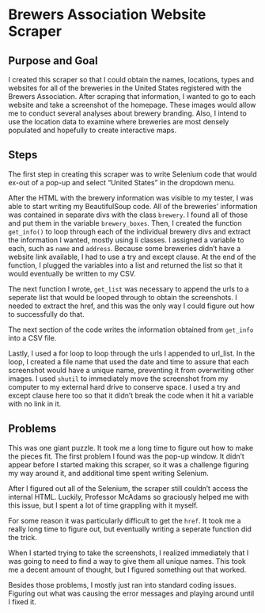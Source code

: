 # Brewers Association Website Scraper

## Purpose and Goal

I created this scraper so that I could obtain the names, locations, types and websites for all of the breweries in the United States registered with the Brewers Association. After scraping that information, I wanted to go to each website and take a screenshot of the homepage. These images would allow me to conduct several analyses about brewery branding. Also, I intend to use the location data to examine where breweries are most densely populated and hopefully to create interactive maps.

## Steps

The first step in creating this scraper was to write Selenium code that would ex-out of a pop-up and select “United States” in the dropdown menu.

After the HTML with the brewery information was visible to my tester, I was able to start writing my BeautifulSoup code. All of the breweries’ information was contained in separate divs with the class `brewery`. I found all of those and put them in the variable `brewery_boxes`. Then, I created the function `get_info()` to loop through each of the individual brewery divs and extract the information I wanted, mostly using li classes. I assigned a variable to each, such as `name` and `address`. Because some breweries didn’t have a website link available, I had to use a try and except clause. At the end of the function, I plugged the variables into a list and returned the list so that it would eventually be written to my CSV.

The next function I wrote, `get_list` was necessary to append the urls to a seperate list that would be looped through to obtain the screenshots. I needed to extract the href, and this was the only way I could figure out how to successfully do that.

The next section of the code writes the information obtained from `get_info` into a CSV file.

Lastly, I used a for loop to loop through the urls I appended to url_list. In the loop, I created a file name that used the date and time to assure that each screenshot would have a unique name, preventing it from overwriting other images. I used `shutil` to immediately move the screenshot from my computer to my external hard drive to conserve space. I used a try and except clause here too so that it didn’t break the code when it hit a variable with no link in it.

## Problems

This was one giant puzzle. It took me a long time to figure out how to make the pieces fit. The first problem I found was the pop-up window. It didn’t appear before I started making this scraper, so it was a challenge figuring my way around it, and additional time spent writing Selenium.

After I figured out all of the Selenium, the scraper still couldn’t access the internal HTML. Luckily, Professor McAdams so graciously helped me with this issue, but I spent a lot of time grappling with it myself.

For some reason it was particularly difficult to get the `href`. It took me a really long time to figure out, but eventually writing a seperate function did the trick.

When I started trying to take the screenshots, I realized immediately that I was going to need to find a way to give them all unique names. This took me a decent amount of thought, but I figured something out that worked.

Besides those problems, I mostly just ran into standard coding issues. Figuring out what was causing the error messages and playing around until I fixed it.
